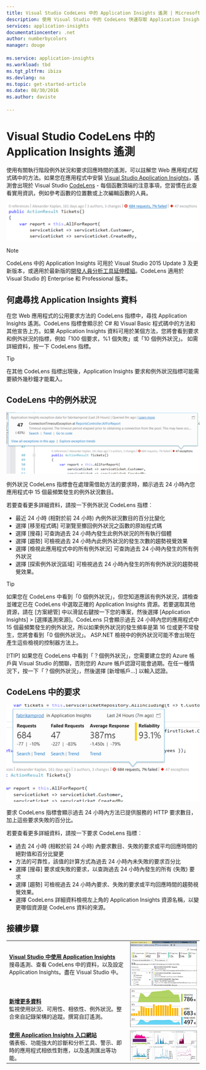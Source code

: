 ```yaml
---
title: Visual Studio CodeLens 中的 Application Insights 遙測 | Microsoft Docs
description: 使用 Visual Studio 中的 CodeLens 快速存取 Application Insights 要求和例外狀況遙測。
services: application-insights
documentationcenter: .net
author: numberbycolors
manager: douge

ms.service: application-insights
ms.workload: tbd
ms.tgt_pltfrm: ibiza
ms.devlang: na
ms.topic: get-started-article
ms.date: 08/30/2016
ms.author: daviste

---
```

# Visual Studio CodeLens 中的 Application Insights 遙測
使用有關執行階段例外狀況和要求回應時間的遙測，可以註解您 Web 應用程式程式碼中的方法。如果您在應用程式中安裝 [Visual Studio Application Insights](app-insights-overview.md)，遙測會出現於 Visual Studio [CodeLens](https://msdn.microsoft.com/library/dn269218.aspx) - 每個函數頂端的注意事項，您習慣在此查看實用資訊，例如參考函數的位置數或上次編輯函數的人員。

![CodeLens](./media/app-insights-visual-studio-codelens/codelens-overview.png)

> [!NOTE]
> CodeLens 中的 Application Insights 可用於 Visual Studio 2015 Update 3 及更新版本，或適用於最新版的[開發人員分析工具延伸模組](https://visualstudiogallery.msdn.microsoft.com/82367b81-3f97-4de1-bbf1-eaf52ddc635a)。CodeLens 適用於 Visual Studio 的 Enterprise 和 Professional 版本。
> 
> 

## 何處尋找 Application Insights 資料
在您 Web 應用程式的公用要求方法的 CodeLens 指標中，尋找 Application Insights 遙測。CodeLens 指標會顯示於 C# 和 Visual Basic 程式碼中的方法和其他宣告上方。如果 Application Insights 資料可用於某個方法，您將會看到要求和例外狀況的指標，例如「100 個要求，%1 個失敗」或「10 個例外狀況」。 如需詳細資料，按一下 CodeLens 指標。

> [!TIP]
> 在其他 CodeLens 指標出現後，Application Insights 要求和例外狀況指標可能需要額外幾秒鐘才能載入。
> 
> 

## CodeLens 中的例外狀況
![TBD](./media/app-insights-visual-studio-codelens/codelens-exceptions.png)

例外狀況 CodeLens 指標會在處理需借助方法的要求時，顯示過去 24 小時內您應用程式中 15 個最頻繁發生的例外狀況數目。

若要查看更多詳細資料，請按一下例外狀況 CodeLens 指標︰

* 最近 24 小時 (相對於前 24 小時) 內例外狀況數目的百分比變化
* 選擇 [移至程式碼] 可瀏覽至擲回例外狀況之函數的原始程式碼
* 選擇 [搜尋] 可查詢過去 24 小時內發生此例外狀況的所有執行個體
* 選擇 [趨勢] 可檢視過去 24 小時內此例外狀況的發生次數的趨勢視覺效果
* 選擇 [檢視此應用程式中的所有例外狀況] 可查詢過去 24 小時內發生的所有例外狀況
* 選擇 [探索例外狀況區域] 可檢視過去 24 小時內發生的所有例外狀況的趨勢視覺效果。

> [!TIP]
> 如果您在 CodeLens 中看到「0 個例外狀況」，但您知道應該有例外狀況，請檢查並確定已在 CodeLens 中選取正確的 Application Insights 資源。若要選取其他資源，請在 [方案總管] 中以滑鼠右鍵按一下您的專案，然後選擇 [Application Insights] > [選擇遙測來源]。CodeLens 只會顯示過去 24 小時內您的應用程式中 15 個最頻繁發生的例外狀況，所以如果例外狀況的發生頻率是第 16 位或更不常發生，您將會看到「0 個例外狀況」。 ASP.NET 檢視中的例外狀況可能不會出現在產生這些檢視的控制器方法上。
> 
> [!TIP]
> 如果您在 CodeLens 中看到「？個例外狀況」，您需要建立您的 Azure 帳戶與 Visual Studio 的關聯，否則您的 Azure 帳戶認證可能會過期。在任一種情況下，按一下「？個例外狀況」，然後選擇 [新增帳戶...] 以輸入認證。
> 
> 

## CodeLens 中的要求
![TBD](./media/app-insights-visual-studio-codelens/codelens-requests.png)

要求 CodeLens 指標會顯示過去 24 小時內方法已提供服務的 HTTP 要求數目，加上這些要求失敗的百分比。

若要查看更多詳細資料，請按一下要求 CodeLens 指標︰

* 過去 24 小時 (相較於前 24 小時) 內要求數目、失敗的要求或平均回應時間的絕對值和百分比變更
* 方法的可靠性，該值的計算方式為過去 24 小時內未失敗的要求百分比
* 選擇 [搜尋] 要求或失敗的要求，以查詢過去 24 小時內發生的所有 (失敗) 要求
* 選擇 [趨勢] 可檢視過去 24 小時內要求、失敗的要求或平均回應時間的趨勢視覺效果。
* 選擇 CodeLens 詳細資料檢視左上角的 Application Insights 資源名稱，以變更哪個資源是 CodeLens 資料的來源。

## <a name="next"></a>接續步驟
|  |  |
| --- | --- |
| **[ Visual Studio 中使用 Application Insights](app-insights-visual-studio.md)**<br/>搜尋遙測、查看 CodeLens 中的資料，以及設定 Application Insights。盡在 Visual Studio 中。 |![以滑鼠右鍵按一下專案，然後選擇 [Application Insights]、[搜尋]](./media/app-insights-visual-studio-trends/34.png) |
| **[新增更多資料](app-insights-asp-net-more.md)**<br/>監視使用狀況、可用性、相依性、例外狀況。整合來自記錄架構的追蹤。撰寫自訂遙測。 |![Visual Studio](./media/app-insights-visual-studio-trends/64.png) |
| **[使用 Application Insights 入口網站](app-insights-dashboards.md)**<br/>儀表板、功能強大的診斷和分析工具、警示、即時的應用程式相依性對應，以及遙測匯出等功能。 |![Visual studio](./media/app-insights-visual-studio-trends/62.png) |

<!---HONumber=AcomDC_0907_2016-->